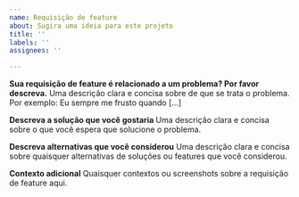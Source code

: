 ```yaml
---
name: Requisição de feature
about: Sugira uma ideia para este projeto
title: ''
labels: ''
assignees: ''

---
```


**Sua requisição de feature é relacionado a um problema? Por favor descreva.**
Uma descrição clara e concisa sobre de que se trata o problema. Por exemplo: Eu sempre me frusto quando [...]

**Descreva a solução que você gostaria**
Uma descrição clara e concisa sobre o que você espera que solucione o problema.

**Descreva alternativas que você considerou**
Uma descrição clara e concisa sobre quaisquer alternativas de soluções ou features que você considerou.

**Contexto adicional**
Quaisquer contextos ou screenshots sobre a requisição de feature aqui.
